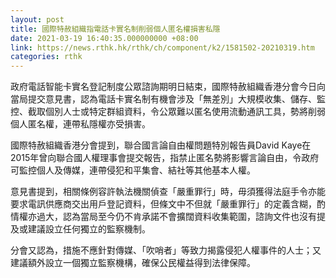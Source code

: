 ```yaml
---
layout: post
title: 國際特赦組織指電話卡實名制削弱個人匿名權損害私隱
date: 2021-03-19 16:40:35.000000000 +08:00
link: https://news.rthk.hk/rthk/ch/component/k2/1581502-20210319.htm
categories: rthk
---
```


政府電話智能卡實名登記制度公眾諮詢期明日結束，國際特赦組織香港分會今日向當局提交意見書，認為電話卡實名制有機會涉及「無差別」大規模收集、儲存、監控、截取個別人士或特定群組資料，令公眾難以匿名使用流動通訊工具，勢將削弱個人匿名權，連帶私隱權亦受損害。

國際特赦組織香港分會提到，聯合國言論自由權問題特別報告員David Kaye在2015年曾向聯合國人權理事會提交報告，指禁止匿名勢將影響言論自由，令政府可監控個人及傳媒，連帶侵犯和平集會、結社等其他基本人權。

意見書提到，相關條例容許執法機關偵查「嚴重罪行」時，毋須獲得法庭手令亦能要求電訊供應商交出用戶登記資料，但條文中不但就「嚴重罪行」的定義含糊，酌情權亦過大，認為當局至今仍不肯承諾不會擴闊資料收集範圍，諮詢文件也沒有提及或建議設立任何獨立的監察機制。

分會又認為，措施不應針對傳媒、「吹哨者」等致力揭露侵犯人權事件的人士；又建議額外設立一個獨立監察機構，確保公民權益得到法律保障。
